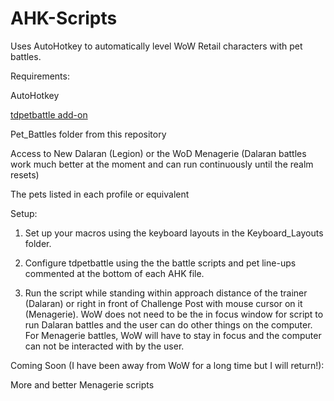 # AHK-Scripts

Uses AutoHotkey to automatically level WoW Retail characters with pet battles.

Requirements:

AutoHotkey  

[tdpetbattle add-on](https://www.curseforge.com/wow/addons/tdbattlepetscript)  

Pet_Battles folder from this repository

Access to New Dalaran (Legion) or the WoD Menagerie (Dalaran battles work much better at the moment and can run continuously until the realm resets)  

The pets listed in each profile or equivalent

Setup:

1. Set up your macros using the keyboard layouts in the Keyboard_Layouts folder.

2. Configure tdpetbattle using the the battle scripts and pet line-ups commented at the bottom of each AHK file.  

3. Run the script while standing within approach distance of the trainer (Dalaran) or right in front of Challenge Post with mouse cursor on it (Menagerie). WoW does not need to be the in focus window for script to run Dalaran battles and the user can do other things on the computer. For Menagerie battles, WoW will have to stay in focus and the computer can not be interacted with by the user.

Coming Soon (I have been away from WoW for a long time but I will return!):

More and better Menagerie scripts
